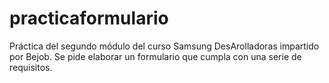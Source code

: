 # practicaformulario
Práctica del segundo módulo del curso Samsung DesArolladoras impartido por Bejob. Se pide elaborar un formulario que cumpla con una serie de requisitos.
